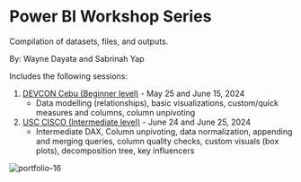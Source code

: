 # Power BI Workshop Series

Compilation of datasets, files, and outputs.

By: Wayne Dayata and Sabrinah Yap

Includes the following sessions:

1. [DEVCON Cebu (Beginner level)](https://github.com/20100215/Power_BI_Workshop_Series/tree/main/Part%201%20(DEVCON%20Cebu)) - May 25 and June 15, 2024
    - Data modelling (relationships), basic visualizations, custom/quick measures and columns, column unpivoting
2. [USC CISCO (Intermediate level)](https://github.com/20100215/Power_BI_Workshop_Series/tree/main/Part%202%20(USC%20CISCO)) - June 24 and June 25, 2024
    - Intermediate DAX, Column unpivoting, data normalization, appending and merging queries, column quality checks, custom visuals (box plots), decomposition tree, key influencers

![portfolio-16](https://github.com/20100215/Power_BI_Workshop_Series/assets/84717650/a03918e0-4546-4f9e-9b1f-a073aa732510)

